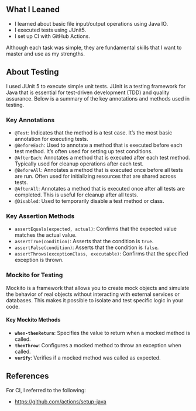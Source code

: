 ## What I Leaned
- I learned about basic file input/output operations using Java IO.
- I executed tests using JUnit5.
- I set up CI with GitHub Actions.

Although each task was simple, they are fundamental skills that I want to master and use as my strengths.

## About Testing

I used JUnit 5 to execute simple unit tests. JUnit is a testing framework for Java that is essential for test-driven development (TDD) and quality assurance. Below is a summary of the key annotations and methods used in testing.

### Key Annotations
- `@Test`: Indicates that the method is a test case. It’s the most basic annotation for executing tests.
- `@BeforeEach`: Used to annotate a method that is executed before each test method. It’s often used for setting up test conditions.
- `@AfterEach`: Annotates a method that is executed after each test method. Typically used for cleanup operations after each test.
- `@BeforeAll`: Annotates a method that is executed once before all tests are run. Often used for initializing resources that are shared across tests.
- `@AfterAll`: Annotates a method that is executed once after all tests are completed. This is useful for cleanup after all tests.
- `@Disabled`: Used to temporarily disable a test method or class.

### Key Assertion Methods
- `assertEquals(expected, actual)`: Confirms that the expected value matches the actual value.
- `assertTrue(condition)`: Asserts that the condition is `true`.
- `assertFalse(condition)`: Asserts that the condition is `false`.
- `assertThrows(exceptionClass, executable)`: Confirms that the specified exception is thrown.

### Mockito for Testing
Mockito is a framework that allows you to create mock objects and simulate the behavior of real objects without interacting with external services or databases. This makes it possible to isolate and test specific logic in your code.

#### Key Mockito Methods
- **`when-thenReturn`**: Specifies the value to return when a mocked method is called.
- **`thenThrow`**: Configures a mocked method to throw an exception when called.
- **`verify`**: Verifies if a mocked method was called as expected.

## References
For CI, I referred to the following:
- https://github.com/actions/setup-java

